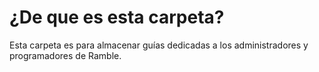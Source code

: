 # ¿De que es esta carpeta?
Esta carpeta es para almacenar guías dedicadas a los administradores y programadores de Ramble.
